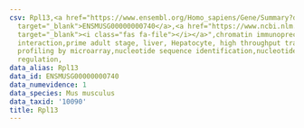 ```yaml
---
csv: Rpl13,<a href="https://www.ensembl.org/Homo_sapiens/Gene/Summary?db=core;g=ENSMUSG00000000740"
  target="_blank">ENSMUSG00000000740</a>,<a href="https://www.ncbi.nlm.nih.gov/pubmed/23834426"
  target="_blank"><i class="fas fa-file"></i></a>",chromatin immunoprecipitation assay,direct
  interaction,prime adult stage, liver, Hepatocyte, high throughput transcription
  profiling by microarray,nucleotide sequence identification,nucleotide sequence identification,transcriptional
  regulation,
data_alias: Rpl13
data_id: ENSMUSG00000000740
data_numevidence: 1
data_species: Mus musculus
data_taxid: '10090'
title: Rpl13
---
```

